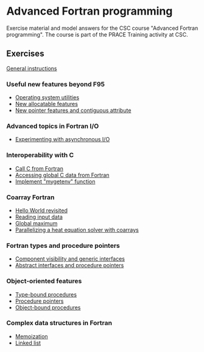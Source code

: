 # Advanced Fortran programming

Exercise material and model answers for the CSC course "Advanced
Fortran programming". The course is part of the PRACE Training
activity at CSC.

## Exercises

[General instructions](exercise-instructions.md)

### Useful new features beyond F95
 - [Operating system utilities](os-utils)
 - [New allocatable features](allocatable)
 - [New pointer features and contiguous attribute](pointers)

### Advanced topics in Fortran I/O
 - [Experimenting with asynchronous I/O](async-io)

### Interoperability with C 
 - [Call C from Fortran](call-c)
 - [Accessing global C data from Fortran](global-c-data)
 - [Implement "mygetenv" function](getenv)

### Coarray Fortran
 - [Hello World revisited](caf-hello)
 - [Reading input data](caf-input)
 - [Global maximum](caf-max)
 - [Parallelizing a heat equation solver with coarrays](caf-heatsolve) 

### Fortran types and procedure pointers
 - [Component visibility and generic interfaces](component-visibility)
 - [Abstract interfaces and procedure pointers](abstract-interfaces)

### Object-oriented features
 - [Type-bound procedures](type-bound-proc)
 - [Procedure pointers](procedure-pointers)
 - [Object-bound procedures](object-bound-proc)

### Complex data structures in Fortran
 - [Memoization](memoization)
 - [Linked list](linked-list)

